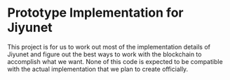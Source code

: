 # Prototype Implementation for Jiyunet

This project is for us to work out most of the implementation details of
Jiyunet and figure out the best ways to work with the blockchain to
accomplish what we want.  None of this code is expected to be compatible with
the actual implementation that we plan to create officially.

